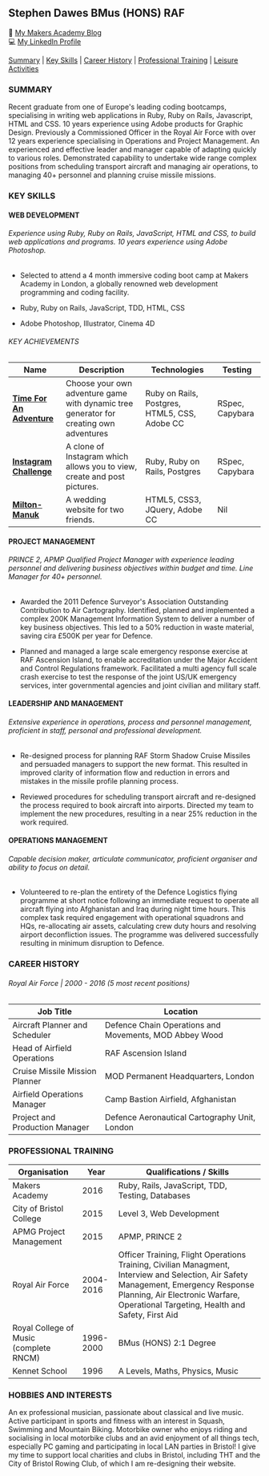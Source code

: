 ## Stephen Dawes BMus (HONS) RAF
:newspaper: [My Makers Academy Blog](https://www.medium.com/canitbedone "Can it be done?")<br>
:computer: [My LinkedIn Profile](https://www.linkedin.com/in/srdawes "LinkedIn Profile")

[Summary](#summary) | [Key Skills](#skills) | [Career History](#history) | [Professional Training](#training) | [Leisure Activities](#leisure)

<a name="profile"><a>
### **SUMMARY**
Recent graduate from one of Europe's leading coding bootcamps, specialising in writing web applications in Ruby, Ruby on Rails, Javascript, HTML and CSS. 10 years experience using Adobe products for Graphic Design. Previously a Commissioned Officer in the Royal Air Force with over 12 years experience specialising in Operations and Project Management. An experienced and effective leader and manager capable of adapting quickly to various roles. Demonstrated capability to undertake wide range complex positions from scheduling transport aircraft and managing air operations, to managing 40+ personnel and planning cruise missile missions.

<a name="skills"><a>
### **KEY SKILLS**
#### WEB DEVELOPMENT
###### Experience using Ruby, Ruby on Rails, JavaScript, HTML and CSS, to build web applications and programs. 10 years experience using Adobe Photoshop.
* Selected to attend a 4 month immersive coding boot camp at Makers Academy in London, a globally renowned web development programming and coding facility.

* Ruby, Ruby on Rails, JavaScript, TDD, HTML, CSS
* Adobe Photoshop, Illustrator, Cinema 4D

###### KEY ACHIEVEMENTS

| Name | Description | Technologies | Testing |
|-----------------|-------------|--------------|---------|
|[**Time For An Adventure**](https://github.com/sdawes/Time-For-An-Adventure)| Choose your own adventure game with dynamic tree generator for creating own adventures | Ruby on Rails, Postgres, HTML5, CSS, Adobe CC | RSpec, Capybara|
|[**Instagram Challenge**](https://github.com/sdawes/instagram-challenge)|A clone of Instagram which allows you to view, create and post pictures.|Ruby, Ruby on Rails, Postgres|RSpec, Capybara|
|[**Milton-Manuk**](https://milton-manuk.london)|A wedding website for two friends.|HTML5, CSS3, JQuery, Adobe CC|Nil|


#### PROJECT MANAGEMENT
###### PRINCE 2, APMP Qualified Project Manager with experience leading personnel and delivering business objectives within budget and time. Line Manager for 40+ personnel.
* Awarded the 2011 Defence Surveyor's Association Outstanding Contribution to Air Cartography. Identified, planned and implemented a complex 200K Management Information System to deliver a number of key business objectives. This led to a 50% reduction in waste material, saving cira £500K per year for Defence.

* Planned and managed a large scale emergency response exercise at RAF Ascension Island, to enable accreditation under the Major Accident and Control Regulations framework. Facilitated a multi agency full scale crash exercise to test the response of the joint US/UK emergency services, inter governmental agencies and joint civilian and military staff.

#### LEADERSHIP AND MANAGEMENT
###### Extensive experience in operations, process and personnel management, proficient in staff, personal and professional development.
* Re-designed process for planning RAF Storm Shadow Cruise Missiles and persuaded managers to support the new format. This resulted in improved clarity of information flow and reduction in errors and mistakes in the missile profile planning process.  

* Reviewed procedures for scheduling transport aircraft and re-designed the process required to book aircraft into airports. Directed my team to implement the new procedures, resulting in a near 25% reduction in the work required.

#### OPERATIONS MANAGEMENT
###### Capable decision maker, articulate communicator, proficient organiser and ability to focus on detail.
* Volunteered to re-plan the entirety of the Defence Logistics flying programme at short notice following an immediate request to operate all aircraft flying into Afghanistan and Iraq during night time hours. This complex task required engagement with operational squadrons and HQs, re-allocating air assets, calculating crew duty hours and resolving airport deconfliction issues. The programme was delivered successfully resulting in minimum disruption to Defence.

<a name="history"><a>
### **CAREER HISTORY**
###### Royal Air Force | 2000 - 2016 (5 most recent positions)
| Job Title | Location |
|------|-------------|
|Aircraft Planner and Scheduler|Defence Chain Operations and Movements, MOD Abbey Wood
|Head of Airfield Operations| RAF Ascension Island|
|Cruise Missile Mission Planner| MOD Permanent Headquarters, London |
|Airfield Operations Manager| Camp Bastion Airfield, Afghanistan|
|Project and Production Manager| Defence Aeronautical Cartography Unit, London |


<a name="training"><a>
### **PROFESSIONAL TRAINING**
| Organisation |Year| Qualifications / Skills |
|--------------|----|-------------------------|
|Makers Academy|2016| Ruby, Rails, JavaScript, TDD, Testing, Databases
|City of Bristol College|2015| Level 3, Web Development|
|APMG Project Management|2015  |APMP, PRINCE 2|
|Royal Air Force|2004-2016  |Officer Training, Flight Operations Training, Civilian Managment, Interview and Selection, Air Safety Management, Emergency Response Planning, Air Electronic Warfare, Operational Targeting, Health and Safety, First Aid|
|Royal College of Music (complete RNCM) |1996-2000|BMus (HONS) 2:1 Degree  
|Kennet School|1996  |A Levels, Maths, Physics, Music |

<a name="leisure"><a>
### **HOBBIES AND INTERESTS**
An ex professional musician, passionate about classical and live music. Active participant in sports and fitness with an interest in Squash, Swimming and Mountain Biking. Motorbike owner who enjoys riding and socialising in local motorbike clubs and an avid enjoyment of all things tech, especially PC gaming and participating in local LAN parties in Bristol! I give my time to support local charities and clubs in Bristol, including THT and the City of Bristol Rowing Club, of which I am re-designing their website.
